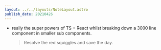 ```yaml
---
layout: ../../layouts/NoteLayout.astro
publish_date: 20210426
---
```


- really the super powers of TS + React whilst breaking down a 3000 line component in smaller sub components.
  > Resolve the red squiggles and save the day.
